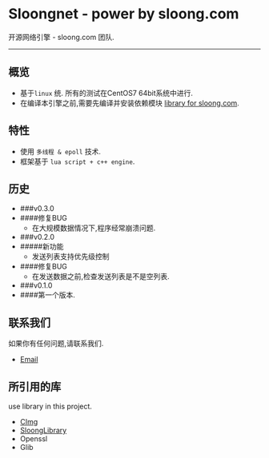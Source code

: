 # Sloongnet - power by sloong.com
开源网络引擎 - sloong.com 团队.

***

## 概览
* 基于`linux` 统. 所有的测试在CentOS7 64bit系统中进行.
* 在编译本引擎之前,需要先编译并安装依赖模块 [library for sloong.com](https://git.sloong.com/app/library).

## 特性
* 使用 `多线程 & epoll` 技术.
* 框架基于 `lua script + c++ engine`.

## 历史
* ###v0.3.0
 * ####修复BUG
   * 在大规模数据情况下,程序经常崩溃问题.
* ###v0.2.0
 * #####新功能
   *  发送列表支持优先级控制
 * ####修复BUG
   *  在发送数据之前,检查发送列表是不是空列表.
* ###v0.1.0
 * ####第一个版本.

## 联系我们
如果你有任何问题,请联系我们.

* [Email](wcb@sloong.com)

## 所引用的库
use library in this project.

* [CImg](https://git.sloong.com/wcb/CImg) 
* [SloongLibrary](https://git.sloong.com/app/library)
* Openssl
* Glib